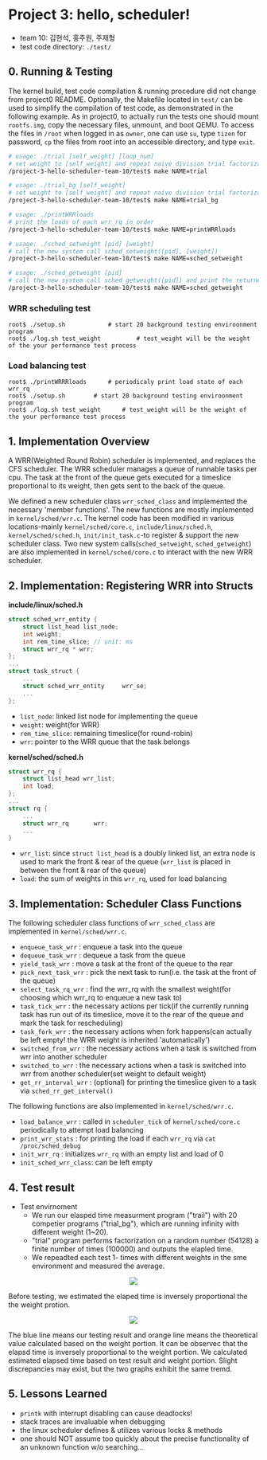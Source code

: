 # Project 3: hello, scheduler!
* team 10: 김현석, 홍주원, 주재형
* test code directory: `./test/`

## 0. Running & Testing
The kernel build, test code compilation & running procedure did not change from project0 README. Optionally, the Makefile located in `test/` can be used to simplify the compilation of test code, as demonstrated in the following example. As in project0, to actually run the tests one should mount `rootfs.img`, copy the necessary files, unmount, and boot QEMU. To access the files in `/root` when logged in as `owner`, one can use `su`, type `tizen` for password, `cp` the files from root into an accessible directory, and type `exit`.

```bash
# usage: ./trial [self_weight] [loop_num]
# set weight to [self_weight] and repeat naive division trial factorization [loop_num} times
/project-3-hello-scheduler-team-10/test$ make NAME=trial

# usage: ./trial_bg [self_weight]
# set weight to [self_weight] and repeat naive division trial factorization in an infinite loop
/project-3-hello-scheduler-team-10/test$ make NAME=trial_bg 		

# usage: ./printWRRloads
# print the loads of each wrr_rq in order
/project-3-hello-scheduler-team-10/test$ make NAME=printWRRloads

# usage: ./sched_setweight [pid] [weight]
# call the new system call sched_setweight([pid], [weight])
/project-3-hello-scheduler-team-10/test$ make NAME=sched_setweight

# usage: ./sched_getweight [pid]
# call the new system call sched_getweight([pid]) and print the returned weight value
/project-3-hello-scheduler-team-10/test$ make NAME=sched_getweight
```

### WRR scheduling test
```base
root$ ./setup.sh			# start 20 background testing enviroonment program
root$ ./log.sh test_weight  		# test_weight will be the weight of the your performance test process
```

### Load balancing test
```base
root$ ./printWRRRloads		# periodicaly print load state of each wrr_rq
root$ ./setup.sh		# start 20 background testing enviroonment program
root$ ./log.sh test_weight  	# test_weight will be the weight of the your performance test process
```

## 1. Implementation Overview
A WRR(Weighted Round Robin) scheduler is implemented, and replaces the CFS scheduler. The WRR scheduler manages a queue of runnable tasks per cpu. The task at the front of the queue gets executed for a timeslice proportional to its weight, then gets sent to the back of the queue.

We defined a new scheduler class `wrr_sched_class` and implemented the necessary 'member functions'. The new functions are mostly implemented in `kernel/sched/wrr.c`. The kernel code has been modified in various locations-mainly `kernel/sched/core.c`, `include/linux/sched.h`, `kernel/sched/sched.h`, `init/init_task.c`-to register & support the new scheduler class. Two new system calls(`sched_setweight`, `sched_getweight`) are also implemented in `kernel/sched/core.c` to interact with the new WRR scheduler.

## 2. Implementation: Registering WRR into Structs
**include/linux/sched.h**
```C
struct sched_wrr_entity {
	struct list_head list_node;
	int weight;
	int rem_time_slice; // unit: ms
	struct wrr_rq * wrr;
};
...
struct task_struct {
    ...
    struct sched_wrr_entity 	wrr_se;
    ...
};
```
* `list_node`: linked list node for implementing the queue
* `weight`: weight(for WRR)
* `rem_time_slice`: remaining timeslice(for round-robin)
* `wrr`: pointer to the WRR queue that the task belongs

**kernel/sched/sched.h**
```C
struct wrr_rq {
	struct list_head wrr_list;
	int load;
};
...
struct rq {
    ...
    struct wrr_rq		wrr;
    ...
}
```
* `wrr_list`: since `struct list_head` is a doubly linked list, an extra node is used to mark the front & rear of the queue (`wrr_list` is placed in between the front & rear of the queue)
* `load`: the sum of weights in this `wrr_rq`, used for load balancing

## 3. Implementation: Scheduler Class Functions
The following scheduler class functions of `wrr_sched_class` are implemented in `kernel/sched/wrr.c`.
* `enqueue_task_wrr`	: enqueue a task into the queue
* `dequeue_task_wrr`	: dequeue a task from the queue
* `yield_task_wrr`	: move a task at the front of the queue to the rear
* `pick_next_task_wrr`	: pick the next task to run(i.e. the task at the front of the queue)
* `select_task_rq_wrr`	: find the wrr_rq with the smallest weight(for choosing which wrr_rq to enqueue a new task to)
* `task_tick_wrr`	: the necessary actions per tick(if the currently running task has run out of its timeslice, move it to the rear of the queue and mark the task for rescheduling)
* `task_fork_wrr`	: the necessary actions when fork happens(can actually be left empty! the WRR weight is inherited 'automatically')
* `switched_from_wrr`	: the necessary actions when a task is switched from wrr into another scheduler
* `switched_to_wrr`	: the necessary actions when a task is switched into wrr from another scheduler(set weight to default weight)
* `get_rr_interval_wrr`	: (optional) for printing the timeslice given to a task via `sched_rr_get_interval()`

The following functions are also implemented in `kernel/sched/wrr.c`.
* `load_balance_wrr`	: called in `scheduler_tick` of `kernel/sched/core.c` periodically to attempt load balancing 
* `print_wrr_stats`	: for printing the load if each `wrr_rq` via `cat /proc/sched_debug`
* `init_wrr_rq`		: initializes `wrr_rq` with an empty list and load of 0
* `init_sched_wrr_class`: can be left empty

## 4. Test result
- Test envirnoment
	- We run our elasped time measurment program ("trail") with 20 competier programs ("trial_bg"), which are running infinity with different weight (1~20).
	- "trial" program performs factorization on a random number (54128) a finite number of times (100000) and outputs the elapled time.
	- We repeadted each test 1- times with different weights in the sme environment and measured the average.
	
<p align="center"><img src="https://github.com/swsnu/project-3-hello-scheduler-team-10/assets/91672190/98dfcbe8-e023-46d0-bad3-e74fbca343cc"></p>

 Before testing, we estimated the elaped time is inversely proportional the the weight protion.

<p align="center"><img src="https://github.com/swsnu/project-3-hello-scheduler-team-10/assets/91672190/a290ec6e-ef88-4596-8056-0dc25a266077"></p>
 The blue line means our testing result and orange line means the theoretical value calculated based on the weight portion. It can be observec that the elapsd time is inversely proportional to the weight portion. We calculated estimated elapsed time based on test result and weight portion. Slight discrepancies may exist, but the two graphs exhibit the same tremd.

## 5. Lessons Learned
* `printk` with interrupt disabling can cause deadlocks!
* stack traces are invaluable when debugging
* the linux scheduler defines & utilizes various locks & methods
* one should NOT assume too quickly about the precise functionality of an unknown function w/o searching…


